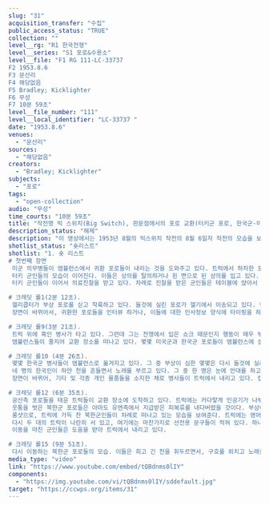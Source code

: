 ```yaml
---
slug: "31"
acquisition_transfer: "수집"
public_access_status: "TRUE"
collection: ""
level__rg: "R1 한국전쟁"
level__series: "S1 포로&수용소"
level__file: "F1 RG 111-LC-33737 
F2 1953.8.6
F3 문산리
F4 해당없음 
F5 Bradley; Kicklighter
F6 무성
F7 10분 59초"
level__file_number: "111"
level__local_identifier: "LC-33737 "
date: "1953.8.6"
venues: 
  - "문산리"
sources: 
  - "해당없음"
creators: 
  - "Bradley; Kicklighter"
subjects: 
  - "포로"
tags: 
  - "open-collection"
audio: "무성"
time_courts: "10분 59초"
title: "작전명 빅 스위치(Big Switch), 판문점에서의 포로 교환(터키군 포로, 한국군·미군 포로, 북한군 포로)"
description_status: "해제"
description: "이 영상에서는 1953년 8월의 빅스위치 작전의 8월 6일자 작전의 모습을 보여준다. "
shotlist_status: "숏리스트"
shotlist: "1. 숏 리스트
# 첫번째 장면
 미군 의무병들이 앰뷸런스에서 귀환 포로들이 내리는 것을 도와주고 있다. 트럭에서 하차한 포로들은 텐트 안으로 걸어 들어가서 아치 문을 통과하고 있다. 아치 문에는 “Welcome, Gate of Freedom”이라는 팻말이 적혀 있다.
 터키 군인들의 모습이 이어진다. 이들은 상의를 탈의하거나 흰 면으로 된 상의를 입고 있다. 중국군으로부터 받은 옷들은 내버린 모습이다.
 터키 군인들이 이어서 의료진찰을 받고 있다. 차례로 진찰을 받은 군인들은 테이블에 앉아서 커피와 아이스크림, 우유를 먹고 있다. 아이스크림을 먹는 포로들의 표정이 해맑다.

# 크레딧 롤1(2분 12초).
 헬리콥터가 부상 포로를 싣고 착륙하고 있다. 들것에 실린 포로가 헬기에서 이송되고 있다. 캡션에 따르면 운송된 포로는 호주 병사 조 스미스(Joe I. Smith)이다. 헬기에서 앰뷸런스로 이송된다.
 장면이 바뀌어서, 귀환한 포로들을 인터뷰 하거나, 이들에 대한 인사정보 양식에 타이핑을 하고 있는 미국측 요원들의 모습이 눈에 띈다.

# 크레딧 롤9(3분 21초).
 트럭 위에 흑인 병사가 타고 있다. 그런데 그는 전쟁에서 입은 쇼크 때문인지 행동이 매우 부자연스럽다(인상적인 장면). 옆에 있는 병사가 그를 도와주어서 간신히 트럭에서 내릴 수 있었다.
 앰뷸런스들이 줄지어 교환 장소를 떠나고 있다. 몇몇 미국군과 한국군 포로들이 앰뷸런스에 실리고 있다.

# 크레딧 롤10 (4분 26초).
 몇몇 한국군 병사들이 앰뷸런스로 옮겨지고 있다. 그 중 부상이 심한 몇몇은 다시 들것에 실려 앰뷸런스에서 헬리콥터로 옮겨지고 있다.
 네 명의 한국인이 하얀 천을 흔들면서 노래를 부르고 있다. 그 중 한 명은 눈에 안대를 하고 있는 애꾸눈 상태이다. 병사들의 모습 너머로 “자유의 문으로”라고 씌여 있는 아치가 보인다.(인상적인 장면)
 장면이 바뀌어, 기타 및 각종 개인 물품들을 소지한 채로 병사들이 트럭에서 내리고 있다. 캡션에는 이들은 대부분 영국군이었다고 기록되어 있다. 이후 클로즈업된 화면에 공산측 포로들이 버리고 간 각종 담요와 장비들을 보여주고 있다.

# 크레딧 롤12 (6분 35초).
 공산측 포로들을 태운 트럭들이 교환 장소에 도착하고 있다. 트럭에는 커다랗게 인공기가 나부끼고 있다. 포로들은 얼굴을 손과 팔로 가리고 있다. 이들의 모습이 확대되어서 보인다. 포로들은 트럭이 멈춘 후에 천천히 내리고 있고, 북한군 장교들이 이들을 도와서 하차시키거나 명단을 확인하고 있다.
 웃통을 벗은 북한군 포로들은 아마도 유엔측에서 지급받은 피복류를 내다버렸을 것이다. 부상이 심한 한 포로는 앳된 모습을 한 북한 여자 군인의 등에 업혀서 이동하고 있다.
 롱샷으로, 트럭에 가득 찬 북한군인들이 차례로 떠나고 있는 모습을 보여준다. 트럭에는 영어로 북한 군인들이 적어놓은 선전문구가 걸려 있는데 “You imperialist Americans! Go Away from our Mother Land”라고 적혀 있다. 군인들은 인공기를 들고 만세를 부르고 있다.
 다시 두 대의 트럭이 나란히 서 있고, 여기에는 마찬가지로 선전용 문구들이 적혀 있다. 하나는 남한 정부를 괴뢰 정부로 비난하는 내용, 다른 하나는 보트너 소장을 비난하는 내용이다. 군인들은 끊임없이 트럭 위에서 구호를 외치고 있다.
 이동을 마친 군인들은 도움을 받아 트럭에서 내리고 있다.

# 크레딧 롤15 (9분 51초).
 다시 이동하는 북한군 포로들의 모습. 이들은 희고 긴 천을 휘두르면서, 구호를 외치고 노래를 부르고 있다. 트럭에는 미국과 남한 정부를 비난하는 선전용 문구가 적힌 플랭카드가 걸려 있다. “조선민주주의인민공화국 만세!” “Long Live The Korean People Democratic Republic” 등이 적혀 있다."
media_type: "video"
link: "https://www.youtube.com/embed/tQBdnms0lIY"
components: 
  - "https://img.youtube.com/vi/tQBdnms0lIY/sddefault.jpg"
target: "https://ccwps.org/items/31"
---
```

